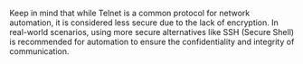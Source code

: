 Keep in mind that while Telnet is a common protocol for network automation, it is considered less secure due to the lack of encryption. In real-world scenarios, using more secure alternatives like SSH (Secure Shell) is recommended for automation to ensure the confidentiality and integrity of communication.
